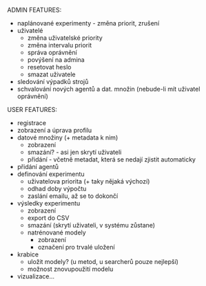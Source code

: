 ADMIN FEATURES:
* naplánované experimenty - změna priorit, zrušení
* uživatelé
	- změna uživatelské priority
	- změna intervalu priorit
	- správa oprávnění
	- povýšení na admina
	- resetovat heslo
	- smazat uživatele
* sledování výpadků strojů
* schvalování nových agentů a dat. množin (nebude-li mít uživatel oprávnění)

USER FEATURES:
* registrace
* zobrazení a úprava profilu
* datové množiny (+ metadata k nim)
	- zobrazení
	- smazání? - asi jen skrytí uživateli
	- přidání - včetně metadat, která se nedají zjistit automaticky
* přidání agentů
* definování experimentu
	- uživatelova priorita (+ taky nějaká výchozí)
	- odhad doby výpočtu
	- zaslání emailu, až se to dokončí
* výsledky experimentu
	- zobrazení
	- export do CSV
	- smazání (skrytí uživateli, v systému zůstane)
	- natrénované modely
		- zobrazení
		- označení pro trvalé uložení
* krabice
	- uložit modely? (u metod, u searcherů pouze nejlepší)
	- možnost znovupoužití modelu
* vizualizace...